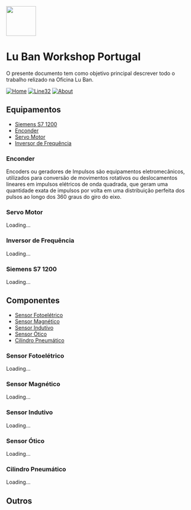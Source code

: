 <img src="https://github.com/LMigu3liPT/Documentation_Luban/blob/main/Grafcets/32_Manual/Imagens_Grafcets/Logo_Luban.png" width="80" />    

# Lu Ban Workshop Portugal

O presente documento tem  como  objetivo  principal  descrever  todo o trabalho relizado na   Oficina   Lu   Ban.

[![Home](https://github.com/luismbarroso/Documentation_Luban/blob/main/Grafcets/32_Manual/Navbar/Home.png)](#Home)
[![Line32](https://github.com/luismbarroso/Documentation_Luban/blob/main/Grafcets/32_Manual/Navbar/Line32.png)](#Line32)
[![About](https://github.com/luismbarroso/Documentation_Luban/blob/main/Grafcets/32_Manual/Navbar/About.png)](#About)


## Equipamentos

  - [Siemens S7 1200](#Siemens-S7-1200) 
  - [Enconder](#enconder)
  - [Servo Motor](#servo-motor)
  - [Inversor de Frequência](#inversor-de-frequência)

### Enconder
Encoders ou geradores de Impulsos são equipamentos eletromecânicos, utilizados para conversão de movimentos rotativos ou deslocamentos lineares em impulsos elétricos de onda quadrada, que geram uma quantidade exata de impulsos por volta em uma distribuição perfeita dos pulsos ao longo dos 360 graus do giro do eixo.

### Servo Motor
Loading…
### Inversor de Frequência
Loading…
### Siemens S7 1200
Loading…

## Componentes

  - [Sensor Fotoelétrico](#sensor-fotoelétrico)
  - [Sensor Magnético](#sensor-magnético) 
  - [Sensor Indutivo](#sensor-indutivo) 
  - [Sensor Ótico](#sensor-ótico) 
  - [Cilindro Pneumático](#cilindro-pneumático)

### Sensor Fotoelétrico
Loading…
### Sensor Magnético
Loading…
### Sensor Indutivo
Loading…
### Sensor Ótico
Loading…
### Cilindro Pneumático
Loading…

## Outros

